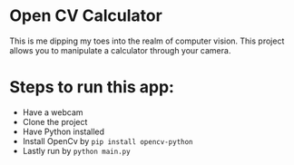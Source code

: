 # Open CV Calculator 

This is me dipping my toes into the realm of computer vision. This project allows you to manipulate a calculator through your camera.

# Steps to run this app: 
* Have a webcam
* Clone the project
* Have Python installed
* Install OpenCv by `pip install opencv-python`
* Lastly run by `python main.py`
